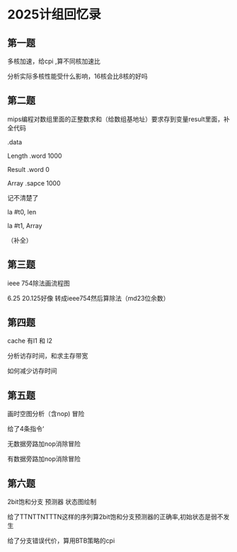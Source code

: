 # 2025计组回忆录

## 第一题

多核加速，给cpi ,算不同核加速比

分析实际多核性能受什么影响，16核会比8核的好吗

## 第二题

mips编程对数组里面的正整数求和（给数组基地址）要求存到变量result里面，补全代码

.data

Length .word 1000

Result .word 0

Array .sapce 1000

记不清楚了

la #t0, len

la #t1, Array

（补全）



## 第三题

ieee 754除法画流程图

6.25 20.125好像 转成ieee754然后算除法（md23位余数）

## 第四题

cache 有l1 和 l2 

分析访存时间，和求主存带宽

如何减少访存时间

## 第五题

画时空图分析（含nop) 冒险

给了4条指令‘

无数据旁路加nop消除冒险

有数据旁路加nop消除冒险

## 第六题

2bit饱和分支 预测器 状态图绘制

给了TTNTTNTTTN这样的序列算2bit饱和分支预测器的正确率,初始状态是弱不发生

给了分支错误代价，算用BTB策略的cpi